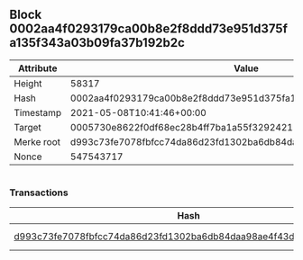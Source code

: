 ## Block 0002aa4f0293179ca00b8e2f8ddd73e951d375fa135f343a03b09fa37b192b2c

Attribute | Value
--- | ---
Height | 58317
Hash | 0002aa4f0293179ca00b8e2f8ddd73e951d375fa135f343a03b09fa37b192b2c
Timestamp | 2021-05-08T10:41:46+00:00
Target | 0005730e8622f0df68ec28b4ff7ba1a55f32924210011fd7bf11b91482ad778c
Merke root | d993c73fe7078fbfcc74da86d23fd1302ba6db84daa98ae4f43d5a8821e90530
Nonce | 547543717

```

```

### Transactions

Hash | Amount
--- | ---
[d993c73fe7078fbfcc74da86d23fd1302ba6db84daa98ae4f43d5a8821e90530](d993c73fe7078fbfcc74da86d23fd1302ba6db84daa98ae4f43d5a8821e90530.md) | 10.00000000 SKEPTI 
